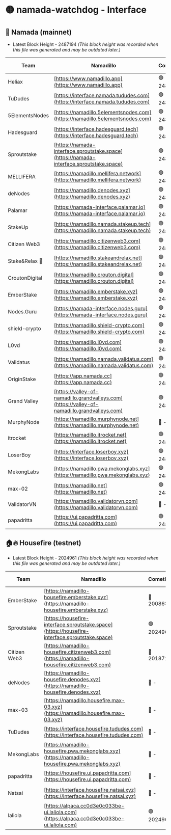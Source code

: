 # 🟡 namada-watchdog - Interface

## 🚀 Namada (mainnet)
- Latest Block Height - 2487194 *(This block height was recorded when this file was generated and may be outdated later.)*

| Team | Namadillo | CometBFT | Indexer | MASP Indexer |
|-|-|-|-|-|
| Heliax | [https://www.namadillo.app](https://www.namadillo.app) | 🟢 2487174 | 🟢 2487174 | 🟢 2487174 |
| TuDudes | [https://interface.namada.tududes.com](https://interface.namada.tududes.com) | 🟢 2487173 | 🟢 2487172 | 🟢 2487172 |
| 5ElementsNodes | [https://namadillo.5elementsnodes.com](https://namadillo.5elementsnodes.com) | 🟢 2487174 | 🔴 - | 🔴 - |
| Hadesguard | [https://interface.hadesguard.tech](https://interface.hadesguard.tech) | 🟢 2487179 | 🟢 2487178 | 🟢 2487177 |
| Sproutstake | [https://namada-interface.sproutstake.space](https://namada-interface.sproutstake.space) | 🟢 2487179 | 🟢 2487179 | 🟢 2487179 |
| MELLIFERA | [https://namadillo.mellifera.network](https://namadillo.mellifera.network) | 🟢 2487180 | 🟢 2487180 | 🟢 2487180 |
| deNodes | [https://namadillo.denodes.xyz](https://namadillo.denodes.xyz) | 🟢 2487181 | 🟢 2487181 | 🟢 2487181 |
| Palamar | [https://namada-interface.palamar.io](https://namada-interface.palamar.io) | 🟢 2487181 | 🟢 2487181 | 🟢 2487181 |
| StakeUp | [https://namadillo.namada.stakeup.tech](https://namadillo.namada.stakeup.tech) | 🟢 2487182 | 🟢 2487182 | 🟢 2487182 |
| Citizen Web3 | [https://namadillo.citizenweb3.com](https://namadillo.citizenweb3.com) | 🟢 2487183 | 🟢 2487182 | 🟢 2487182 |
| Stake&Relax 🦥 | [https://namadillo.stakeandrelax.net](https://namadillo.stakeandrelax.net) | 🟢 2487183 | 🟢 2487183 | 🟢 2487183 |
| CroutonDigital | [https://namadillo.crouton.digital](https://namadillo.crouton.digital) | 🟢 2487183 | 🟢 2487183 | 🟢 2487183 |
| EmberStake | [https://namadillo.emberstake.xyz](https://namadillo.emberstake.xyz) | 🟢 2487184 | 🟢 2487184 | 🟢 2487183 |
| Nodes.Guru | [https://namada-interface.nodes.guru](https://namada-interface.nodes.guru) | 🟢 2487184 | 🟢 2487184 | 🟢 2487184 |
| shield-crypto | [https://namadillo.shield-crypto.com](https://namadillo.shield-crypto.com) | 🟢 2487185 | 🔴 2485786 | 🟢 2487185 |
| L0vd | [https://namadillo.l0vd.com](https://namadillo.l0vd.com) | 🟢 2487186 | 🟢 2487185 | 🟢 2487185 |
| Validatus | [https://namadillo.namada.validatus.com](https://namadillo.namada.validatus.com) | 🟢 2487186 | 🟢 2487186 | 🟢 2487186 |
| OriginStake | [https://app.namada.cc](https://app.namada.cc) | 🟢 2487187 | 🟢 2487186 | 🟢 2487186 |
| Grand Valley | [https://valley-of-namadillo.grandvalleys.com](https://valley-of-namadillo.grandvalleys.com) | 🟢 2487187 | 🟢 2487187 | 🟢 2487187 |
| MurphyNode | [https://namadillo.murphynode.net](https://namadillo.murphynode.net) | 🔴 - | 🔴 - | 🔴 - |
| itrocket | [https://namadillo.itrocket.net](https://namadillo.itrocket.net) | 🟢 2487190 | 🟢 2487190 | 🟢 2487190 |
| LoserBoy | [https://interface.loserboy.xyz](https://interface.loserboy.xyz) | 🟢 2487190 | 🟢 2487190 | 🟢 2487190 |
| MekongLabs | [https://namadillo.pwa.mekonglabs.xyz](https://namadillo.pwa.mekonglabs.xyz) | 🟢 2487191 | 🟢 2487190 | 🟢 2487190 |
| max-02 | [https://namadillo.net](https://namadillo.net) | 🟢 2487192 | 🟢 2487192 | 🟢 2487192 |
| ValidatorVN | [https://namadillo.validatorvn.com](https://namadillo.validatorvn.com) | 🔴 - | 🔴 - | 🔴 - |
| papadritta | [https://ui.papadritta.com](https://ui.papadritta.com) | 🟢 2487194 | 🟢 2487194 | 🟢 2487194 |

## 🏠🔥 Housefire (testnet)
- Latest Block Height - 2024961 *(This block height was recorded when this file was generated and may be outdated later.)*

| Team | Namadillo | CometBFT | Indexer | MASP Indexer |
|-|-|-|-|-|
| EmberStake | [https://namadillo-housefire.emberstake.xyz](https://namadillo-housefire.emberstake.xyz) | 🔴 2008636 | 🔴 2008636 | 🔴 2008636 |
| Sproutstake | [https://housefire-interface.sproutstake.space](https://housefire-interface.sproutstake.space) | 🟢 2024961 | 🟢 2024961 | 🟢 2024961 |
| Citizen Web3 | [https://namadillo-housefire.citizenweb3.com](https://namadillo-housefire.citizenweb3.com) | 🔴 2018719 | 🔴 1887621 | 🟢 2024961 |
| deNodes | [https://namadillo-housefire.denodes.xyz](https://namadillo-housefire.denodes.xyz) | 🔴 - | 🟢 2024960 | 🟢 2024961 |
| max-03 | [https://namadillo.housefire.max-03.xyz](https://namadillo.housefire.max-03.xyz) | 🔴 - | 🟢 2024960 | 🟢 2024961 |
| TuDudes | [https://interface.housefire.tududes.com](https://interface.housefire.tududes.com) | 🔴 - | 🟢 2024960 | 🟢 2024961 |
| MekongLabs | [https://namadillo-housefire.pwa.mekonglabs.xyz](https://namadillo-housefire.pwa.mekonglabs.xyz) | 🔴 - | 🟢 2024960 | 🟢 2024961 |
| papadritta | [https://housefire.ui.papadritta.com](https://housefire.ui.papadritta.com) | 🔴 - | 🟢 2024960 | 🟢 2024961 |
| Natsai | [https://interface.housefire.natsai.xyz](https://interface.housefire.natsai.xyz) | 🔴 - | 🟢 2024960 | 🟢 2024961 |
| laliola | [https://alpaca.cc0d3e0c033be-ui.laliola.com](https://alpaca.cc0d3e0c033be-ui.laliola.com) | 🟢 2024961 | 🟢 2024961 | 🟢 2024961 |

